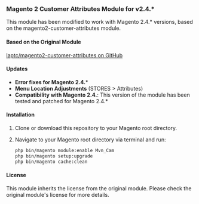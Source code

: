 ### Magento 2 Customer Attributes Module for v2.4.*

This module has been modified to work with Magento 2.4.* versions, based on the magento2-customer-attributes module.

#### Based on the Original Module

[laptc/magento2-customer-attributes on GitHub](https://github.com/laptc/magento2-customer-attributes)

#### Updates

- **Error fixes for Magento 2.4.***
- **Menu Location Adjustments** (STORES > Attributes)
- **Compatibility with Magento 2.4.**: This version of the module has been tested and patched for Magento 2.4.*

#### Installation

1. Clone or download this repository to your Magento root directory.
2. Navigate to your Magento root directory via terminal and run:

   ```bash
   php bin/magento module:enable Mvn_Cam 
   php bin/magento setup:upgrade 
   php bin/magento cache:clean

#### License

This module inherits the license from the original module. Please check the original module's license for more details.